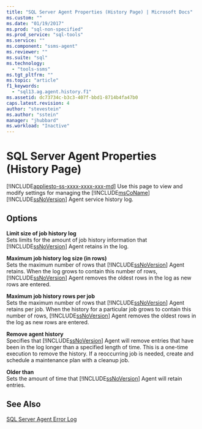 ```yaml
---
title: "SQL Server Agent Properties (History Page) | Microsoft Docs"
ms.custom: ""
ms.date: "01/19/2017"
ms.prod: "sql-non-specified"
ms.prod_service: "sql-tools"
ms.service: ""
ms.component: "ssms-agent"
ms.reviewer: ""
ms.suite: "sql"
ms.technology: 
  - "tools-ssms"
ms.tgt_pltfrm: ""
ms.topic: "article"
f1_keywords: 
  - "sql13.ag.agent.history.f1"
ms.assetid: dc73734c-b3c3-407f-bbd1-8714b4fa47b0
caps.latest.revision: 4
author: "stevestein"
ms.author: "sstein"
manager: "jhubbard"
ms.workload: "Inactive"
---
```

# SQL Server Agent Properties (History Page)
[!INCLUDE[appliesto-ss-xxxx-xxxx-xxx-md](../../includes/appliesto-ss-xxxx-xxxx-xxx-md.md)]
Use this page to view and modify settings for managing the [!INCLUDE[msCoName](../../includes/msconame_md.md)] [!INCLUDE[ssNoVersion](../../includes/ssnoversion_md.md)] Agent service history log.  
  
## Options  
**Limit size of job history log**  
Sets limits for the amount of job history information that [!INCLUDE[ssNoVersion](../../includes/ssnoversion_md.md)] Agent retains in the log.  
  
**Maximum job history log size (in rows)**  
Sets the maximum number of rows that [!INCLUDE[ssNoVersion](../../includes/ssnoversion_md.md)] Agent retains. When the log grows to contain this number of rows, [!INCLUDE[ssNoVersion](../../includes/ssnoversion_md.md)] Agent removes the oldest rows in the log as new rows are entered.  
  
**Maximum job history rows per job**  
Sets the maximum number of rows that [!INCLUDE[ssNoVersion](../../includes/ssnoversion_md.md)] Agent retains per job. When the history for a particular job grows to contain this number of rows, [!INCLUDE[ssNoVersion](../../includes/ssnoversion_md.md)] Agent removes the oldest rows in the log as new rows are entered.  
  
**Remove agent history**  
Specifies that [!INCLUDE[ssNoVersion](../../includes/ssnoversion_md.md)] Agent will remove entries that have been in the log longer than a specified length of time. This is a one-time execution to remove the history. If a reoccurring job is needed, create and schedule a maintenance plan with a cleanup job.  
  
**Older than**  
Sets the amount of time that [!INCLUDE[ssNoVersion](../../includes/ssnoversion_md.md)] Agent will retain entries.  
  
## See Also  
[SQL Server Agent Error Log](../../ssms/agent/sql-server-agent-error-log.md)  
  
